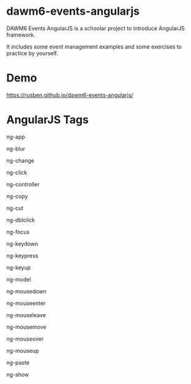 # dawm6-events-angularjs
DAWM6 Events AngularJS is a schoolar project to introduce AngularJS framework.

It includes some event management examples and some exercises to practice by yourself.

# Demo
https://rusben.github.io/dawm6-events-angularjs/

# AngularJS Tags

  ng-app

  ng-blur

  ng-change

  ng-click

  ng-controller

  ng-copy

  ng-cut

  ng-dblclick

  ng-focus

  ng-keydown

  ng-keypress

  ng-keyup

  ng-model
  
  ng-mousedown

  ng-mouseenter

  ng-mouseleave

  ng-mousemove

  ng-mouseover

  ng-mouseup

  ng-paste

  ng-show

